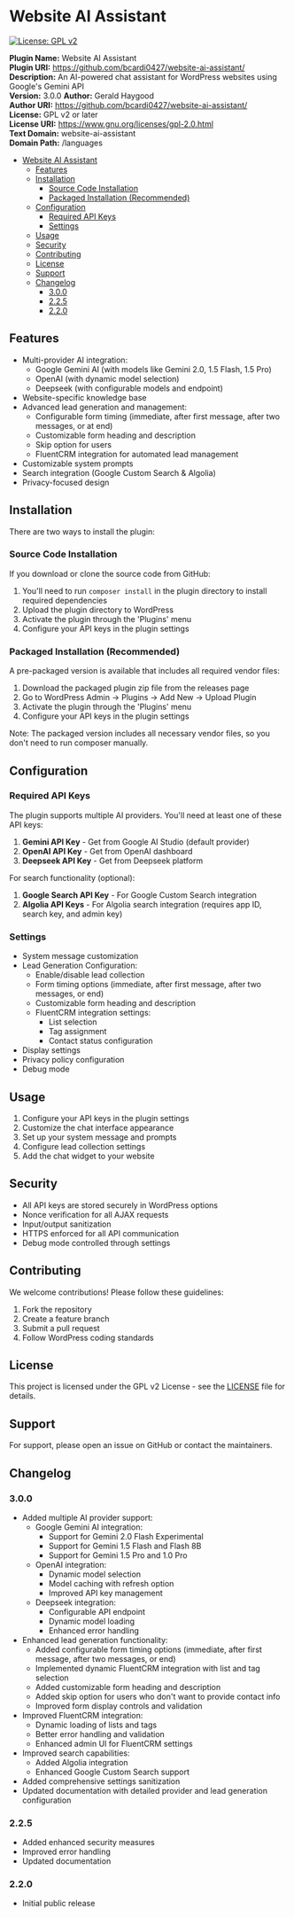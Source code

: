 # Website AI Assistant

[![License: GPL v2](https://img.shields.io/badge/License-GPL_v2-blue.svg)](https://www.gnu.org/licenses/gpl-2.0)

**Plugin Name:** Website AI Assistant  
**Plugin URI:** https://github.com/bcardi0427/website-ai-assistant/  
**Description:** An AI-powered chat assistant for WordPress websites using Google's Gemini API  
**Version:** 3.0.0
**Author:** Gerald Haygood  
**Author URI:** https://github.com/bcardi0427/website-ai-assistant/  
**License:** GPL v2 or later  
**License URI:** https://www.gnu.org/licenses/gpl-2.0.html  
**Text Domain:** website-ai-assistant  
**Domain Path:** /languages  

- [Website AI Assistant](#website-ai-assistant)
  - [Features](#features)
  - [Installation](#installation)
    - [Source Code Installation](#source-code-installation)
    - [Packaged Installation (Recommended)](#packaged-installation-recommended)
  - [Configuration](#configuration)
    - [Required API Keys](#required-api-keys)
    - [Settings](#settings)
  - [Usage](#usage)
  - [Security](#security)
  - [Contributing](#contributing)
  - [License](#license)
  - [Support](#support)
  - [Changelog](#changelog)
    - [3.0.0](#300)
    - [2.2.5](#225)
    - [2.2.0](#220)


## Features

- Multi-provider AI integration:
  - Google Gemini AI (with models like Gemini 2.0, 1.5 Flash, 1.5 Pro)
  - OpenAI (with dynamic model selection)
  - Deepseek (with configurable models and endpoint)
- Website-specific knowledge base
- Advanced lead generation and management:
  - Configurable form timing (immediate, after first message, after two messages, or at end)
  - Customizable form heading and description
  - Skip option for users
  - FluentCRM integration for automated lead management
- Customizable system prompts
- Search integration (Google Custom Search & Algolia)
- Privacy-focused design

## Installation

There are two ways to install the plugin:

### Source Code Installation
If you download or clone the source code from GitHub:
1. You'll need to run `composer install` in the plugin directory to install required dependencies
2. Upload the plugin directory to WordPress
3. Activate the plugin through the 'Plugins' menu
4. Configure your API keys in the plugin settings

### Packaged Installation (Recommended)
A pre-packaged version is available that includes all required vendor files:
1. Download the packaged plugin zip file from the releases page
2. Go to WordPress Admin → Plugins → Add New → Upload Plugin
3. Activate the plugin through the 'Plugins' menu
4. Configure your API keys in the plugin settings

Note: The packaged version includes all necessary vendor files, so you don't need to run composer manually.

## Configuration

### Required API Keys

The plugin supports multiple AI providers. You'll need at least one of these API keys:

1. **Gemini API Key** - Get from Google AI Studio (default provider)
2. **OpenAI API Key** - Get from OpenAI dashboard
3. **Deepseek API Key** - Get from Deepseek platform

For search functionality (optional):
1. **Google Search API Key** - For Google Custom Search integration
2. **Algolia API Keys** - For Algolia search integration (requires app ID, search key, and admin key)

### Settings

- System message customization
- Lead Generation Configuration:
  - Enable/disable lead collection
  - Form timing options (immediate, after first message, after two messages, or end)
  - Customizable form heading and description
  - FluentCRM integration settings:
    - List selection
    - Tag assignment
    - Contact status configuration
- Display settings
- Privacy policy configuration
- Debug mode

## Usage

1. Configure your API keys in the plugin settings
2. Customize the chat interface appearance
3. Set up your system message and prompts
4. Configure lead collection settings
5. Add the chat widget to your website

## Security

- All API keys are stored securely in WordPress options
- Nonce verification for all AJAX requests
- Input/output sanitization
- HTTPS enforced for all API communication
- Debug mode controlled through settings

## Contributing

We welcome contributions! Please follow these guidelines:

1. Fork the repository
2. Create a feature branch
3. Submit a pull request
4. Follow WordPress coding standards

## License

This project is licensed under the GPL v2 License - see the [LICENSE](LICENSE) file for details.

## Support

For support, please open an issue on GitHub or contact the maintainers.

## Changelog

### 3.0.0
- Added multiple AI provider support:
  - Google Gemini AI integration:
    - Support for Gemini 2.0 Flash Experimental
    - Support for Gemini 1.5 Flash and Flash 8B
    - Support for Gemini 1.5 Pro and 1.0 Pro
  - OpenAI integration:
    - Dynamic model selection
    - Model caching with refresh option
    - Improved API key management
  - Deepseek integration:
    - Configurable API endpoint
    - Dynamic model loading
    - Enhanced error handling
- Enhanced lead generation functionality:
  - Added configurable form timing options (immediate, after first message, after two messages, or end)
  - Implemented dynamic FluentCRM integration with list and tag selection
  - Added customizable form heading and description
  - Added skip option for users who don't want to provide contact info
  - Improved form display controls and validation
- Improved FluentCRM integration:
  - Dynamic loading of lists and tags
  - Better error handling and validation
  - Enhanced admin UI for FluentCRM settings
- Improved search capabilities:
  - Added Algolia integration
  - Enhanced Google Custom Search support
- Added comprehensive settings sanitization
- Updated documentation with detailed provider and lead generation configuration

### 2.2.5
- Added enhanced security measures
- Improved error handling
- Updated documentation

### 2.2.0
- Initial public release
